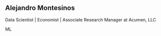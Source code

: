 ## Alejandro Montesinos 

Data Scientist | Economist | Associate Research Manager at Acumen, LLC

ML

